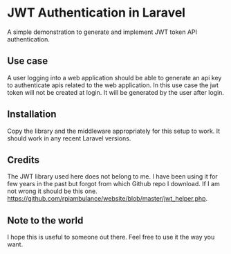 # JWT Authentication in Laravel

A simple demonstration to generate and implement JWT token API authentication.

## Use case
A user logging into a web application should be able to generate an api key to authenticate apis related to the web application. In this use case the jwt token will not be created at login. It will be generated by the user after login.

## Installation
Copy the library and the middleware appropriately for this setup to work. It should work in any recent Laravel versions. 

## Credits
The JWT library used here does not belong to me. I have been using it for few years in the past but forgot from which Github repo I download. If I am not wrong it should be this one. 
<https://github.com/rpiambulance/website/blob/master/jwt_helper.php>.

## Note to the world
I hope this is  useful to someone out there. Feel free to use it the way you want. 